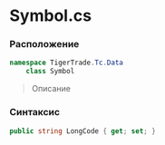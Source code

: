 
# Symbol.cs
### Расположение
```csharp
namespace TigerTrade.Tc.Data  
    class Symbol
```

> Описание

### Синтаксис
```csharp
public string LongCode { get; set; }
```
